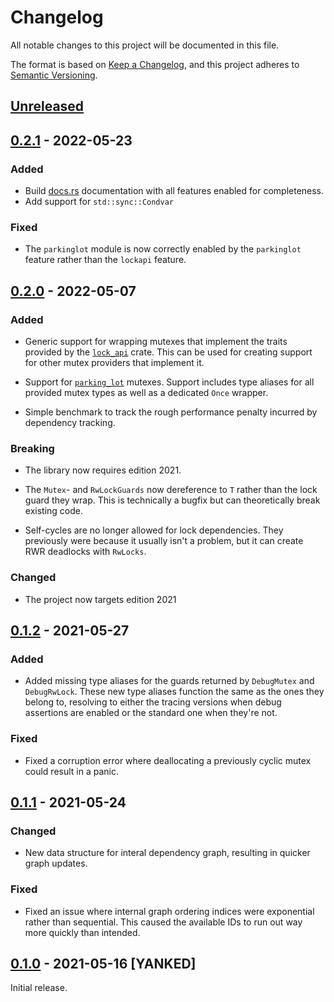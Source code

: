 # Changelog
All notable changes to this project will be documented in this file.

The format is based on [Keep a Changelog](https://keepachangelog.com/en/1.0.0/), and this project
adheres to [Semantic Versioning](https://semver.org/spec/v2.0.0.html).

## [Unreleased]

## [0.2.1] - 2022-05-23

### Added

- Build [docs.rs] documentation with all features enabled for completeness.
- Add support for `std::sync::Condvar`

### Fixed

- The `parkinglot` module is now correctly enabled by the `parkinglot` feature rather than the
  `lockapi` feature.

## [0.2.0] - 2022-05-07

### Added
- Generic support for wrapping mutexes that implement the traits provided by the
  [`lock_api`][lock_api] crate. This can be used for creating support for other mutex providers that
  implement it.

- Support for [`parking_lot`][parking_lot] mutexes. Support includes type aliases for all
  provided mutex types as well as a dedicated `Once` wrapper.

- Simple benchmark to track the rough performance penalty incurred by dependency tracking.

### Breaking

- The library now requires edition 2021.

- The `Mutex`- and `RwLockGuards` now dereference to `T` rather than the lock guard they wrap. This
  is technically a bugfix but can theoretically break existing code.

- Self-cycles are no longer allowed for lock dependencies. They previously were because it usually
  isn't a problem, but it can create RWR deadlocks with `RwLocks`.

### Changed

- The project now targets edition 2021

## [0.1.2] - 2021-05-27

### Added
- Added missing type aliases for the guards returned by `DebugMutex` and `DebugRwLock`. These new
  type aliases function the same as the ones they belong to, resolving to either the tracing
  versions when debug assertions are enabled or the standard one when they're not.

### Fixed
- Fixed a corruption error where deallocating a previously cyclic mutex could result in a panic.

## [0.1.1] - 2021-05-24

### Changed
- New data structure for interal dependency graph, resulting in quicker graph updates.

### Fixed
- Fixed an issue where internal graph ordering indices were exponential rather than sequential. This
  caused the available IDs to run out way more quickly than intended.

## [0.1.0] - 2021-05-16 [YANKED]

Initial release.

[Unreleased]: https://github.com/bertptrs/tracing-mutex/compare/v0.2.1...HEAD
[0.2.1]: https://github.com/bertptrs/tracing-mutex/compare/v0.2.0...v0.2.1
[0.2.0]: https://github.com/bertptrs/tracing-mutex/compare/v0.1.2...v0.2.0
[0.1.2]: https://github.com/bertptrs/tracing-mutex/compare/v0.1.1...v0.1.2
[0.1.1]: https://github.com/bertptrs/tracing-mutex/compare/v0.1.0...v0.1.1
[0.1.0]: https://github.com/bertptrs/tracing-mutex/releases/tag/v0.1.0

[docs.rs]: https://docs.rs/tracing-mutex/latest/tracing_mutex/
[lock_api]: https://docs.rs/lock_api/
[parking_lot]: https://docs.rs/parking_lot/
